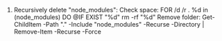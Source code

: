1. Recursively delete "node_modules": 
Check space: FOR /d /r . %d in (node_modules) DO @IF EXIST "%d" rm -rf "%d"
Remove folder: Get-ChildItem -Path "." -Include "node_modules" -Recurse -Directory | Remove-Item -Recurse -Force
